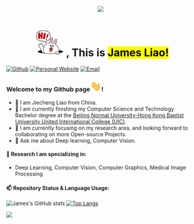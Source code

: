 <p align="center"><img src="https://i.imgur.com/A6bWGFl.gif"/></p>
<div>
  <h1 align="center"> 
    <strong>
      <img src="https://github.com/ffftuanxxx/ffftuanxxx/blob/main/hi.gif" width="90px">, This is <mark>James Liao!</mark>
    </strong>
  </h1>
</div>

[![Github](https://img.shields.io/badge/-Github-000?style=flat&logo=Github&logoColor=white)](https://github.com/ffftuanxxx)
[![Personal Website](https://img.shields.io/badge/Personal%20Website-8A2BE2)](https://elucidator.cn)
[![Email](https://img.shields.io/badge/Email-00FFFF)](mailto:1544521055@qq.com)
<!--[![Linkedin](https://img.shields.io/badge/-LinkedIn-blue?style=flat&logo=Linkedin&logoColor=white)](https://www.linkedin.com/in/froldanzafra/)-->
<!--<img src="https://i.imgur.com/dTYwdG1.gif" alt="Welcome!" width="300"/>-->
### Welcome to my Github page<img src="https://github.com/ABSphreak/ABSphreak/blob/master/gifs/Hi.gif" width="30px">!
- 👯 I am Jiecheng Liao from China. 
- 🔭 I am currently finishing my Computer Science and Technology Bachelor degree at the [Beijing Normal University-Hong Kong Baptist University United International College (UIC)](https://www.uic.edu.cn/).
- 🌱 I am currently focusing on my research area, and looking forward to collaborating on more Open-source Projects.
- 💬 Ask me about Deep learning, Computer Vision.


#### 🌱 Research I am specializing in: 
- Deep Learning, Computer Vision, Computer Graphics, Medical Image Processing
#### 📫 Repository Status & Language Usage:
![James's GitHub stats](https://github-readme-stats.vercel.app/api?username=ffftuanxxx&show_icons=true&theme=radical&count_private=true)
[![Top Langs](https://github-readme-stats.vercel.app/api/top-langs/?username=ffftuanxxx&theme=radical&count_private=true&hide=javascript,scss&layout=compact)](https://github.com/ffftuanxxx/github-readme-stats)


<img src="https://imgur.com/rilHVxA.png"/>
<!--<img alt="Jha-Vineet69's Github Stats" src="https://github-readme-stats.jha-vineet69.vercel.app/api?username=jha-vineet69&hide=stars&show_icons=true&hide_border=true&theme=buefy" width="500"/>--!>
<!--**ffftuanxxx/ffftuanxxx** is a ✨ _special_ ✨ repository because its `README.md` (this file) appears on your GitHub profile.
👋
Here are some ideas to get you started:-->

<!--- 🔭 I’m a normal CST student at [Beijing Normal University-Hong Kong Baptist University United International College (UIC)](https://www.uic.edu.cn/)-->
<!--- 🌱 I’m currently learning ...
- 👯 I’m looking to collaborate on ...
- 🤔 I’m looking for help with ...
- 💬 Ask me about ...
- 📫 How to reach me: ...
- 😄 Pronouns: ...
- ⚡ Fun fact: ...-->
